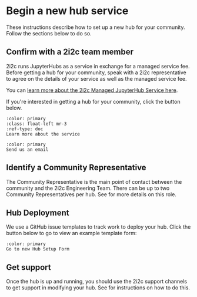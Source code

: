 # Begin a new hub service

These instructions describe how to set up a new hub for your community.
Follow the sections below to do so.

## Confirm with a 2i2c team member

2i2c runs JupyterHubs as a service in exchange for a managed service fee.
Before getting a hub for your community, speak with a 2i2c representative to agree on the details of your service as well as the managed service fee.

You can [learn more about the 2i2c Managed JupyterHub Service here](../../about/service/index.md).

If you're interested in getting a hub for your community, click the button below.

```{button-ref} ../../about/service/index
:color: primary
:class: float-left mr-3
:ref-type: doc
Learn more about the service
```

```{button-link} mailto:2i2c.org?subject=Interested in Managed JupyterHub
:color: primary
Send us an email
```

## Identify a Community Representative

The Community Representative is the main point of contact between the community and the 2i2c Engineering Team.
There can be up to two Community Representatives per hub.
See [](../../about/service/shared-responsibility.md) for more details on this role.

## Hub Deployment

We use a GitHub issue templates to track work to deploy your hub.
Click the button below to go to view an example template form:

```{button-link} https://github.com/2i2c-org/infrastructure/issues/new?template=05_new-hub_phase-3.yaml
:color: primary
Go to new Hub Setup Form
```

## Get support

Once the hub is up and running, you should use the 2i2c support channels to get support in modifying your hub.
See [](../../support.md) for instructions on how to do this.
